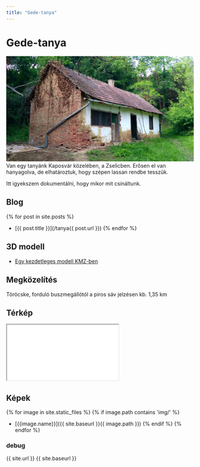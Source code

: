 ```yaml
---
title: "Gede-tanya"
---
```

# Gede-tanya
![A tanyaház képe](/img/tanya.jpg)
Van egy tanyánk Kaposvár közelében, a Zselicben. 
Erősen el van hanyagolva, de elhatároztuk, hogy szépen lassan rendbe tesszük.

Itt igyekszem dokumentálni, hogy mikor mit csináltunk.

## Blog
{% for post in site.posts %}
 - [{{ post.title }}](/tanya{{ post.url }})
{% endfor %}

## 3D modell
- [Egy kezdetleges modell KMZ-ben](/3d/Tanya.kmz)

## Megközelítés
Töröcske, forduló buszmegállótól a piros sáv jelzésen kb. 1,35 km

## Térkép

<iframe src="map"></iframe>

## Képek
{% for image in site.static_files %}
{% if image.path contains 'img/' %}
 - [{{image.name}}]({{ site.baseurl }}{{ image.path }})
{% endif %}
{% endfor %}

### debug
{{ site.url }}
{{ site.baseurl }}

